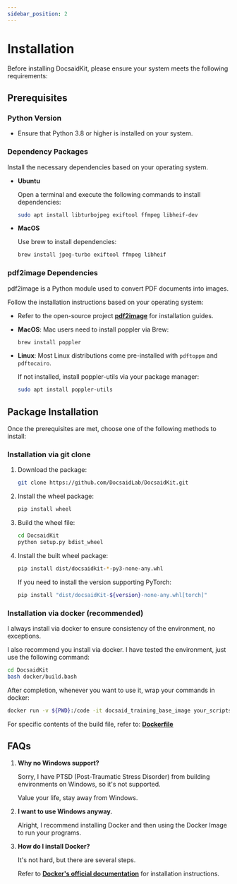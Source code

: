 ```yaml
---
sidebar_position: 2
---
```


# Installation

Before installing DocsaidKit, please ensure your system meets the following requirements:

## Prerequisites

### Python Version

- Ensure that Python 3.8 or higher is installed on your system.

### Dependency Packages

Install the necessary dependencies based on your operating system.

- **Ubuntu**

    Open a terminal and execute the following commands to install dependencies:

    ```bash
    sudo apt install libturbojpeg exiftool ffmpeg libheif-dev
    ```

- **MacOS**

    Use brew to install dependencies:

    ```bash
    brew install jpeg-turbo exiftool ffmpeg libheif
    ```

### pdf2image Dependencies

pdf2image is a Python module used to convert PDF documents into images.

Follow the installation instructions based on your operating system:

- Refer to the open-source project [**pdf2image**](https://github.com/Belval/pdf2image) for installation guides.

- **MacOS**: Mac users need to install poppler via Brew:

    ```bash
    brew install poppler
    ```

- **Linux**: Most Linux distributions come pre-installed with `pdftoppm` and `pdftocairo`.

    If not installed, install poppler-utils via your package manager:

    ```bash
    sudo apt install poppler-utils
    ```

## Package Installation

Once the prerequisites are met, choose one of the following methods to install:

### Installation via git clone

1. Download the package:

    ```bash
    git clone https://github.com/DocsaidLab/DocsaidKit.git
    ```

2. Install the wheel package:

    ```bash
    pip install wheel
    ```

3. Build the wheel file:

    ```bash
    cd DocsaidKit
    python setup.py bdist_wheel
    ```

4. Install the built wheel package:

    ```bash
    pip install dist/docsaidkit-*-py3-none-any.whl
    ```

    If you need to install the version supporting PyTorch:

    ```bash
    pip install "dist/docsaidKit-${version}-none-any.whl[torch]"
    ```

### Installation via docker (recommended)

I always install via docker to ensure consistency of the environment, no exceptions.

I also recommend you install via docker. I have tested the environment, just use the following command:

```bash
cd DocsaidKit
bash docker/build.bash
```

After completion, whenever you want to use it, wrap your commands in docker:

```bash
docker run -v ${PWD}:/code -it docsaid_training_base_image your_scripts.py
```

For specific contents of the build file, refer to: [**Dockerfile**](https://github.com/DocsaidLab/DocsaidKit/blob/main/docker/Dockerfile)

## FAQs

1. **Why no Windows support?**

    Sorry, I have PTSD (Post-Traumatic Stress Disorder) from building environments on Windows, so it's not supported.

    Value your life, stay away from Windows.

2. **I want to use Windows anyway.**

    Alright, I recommend installing Docker and then using the Docker Image to run your programs.

3. **How do I install Docker?**

    It's not hard, but there are several steps.

    Refer to [**Docker's official documentation**](https://docs.docker.com/get-docker/) for installation instructions.